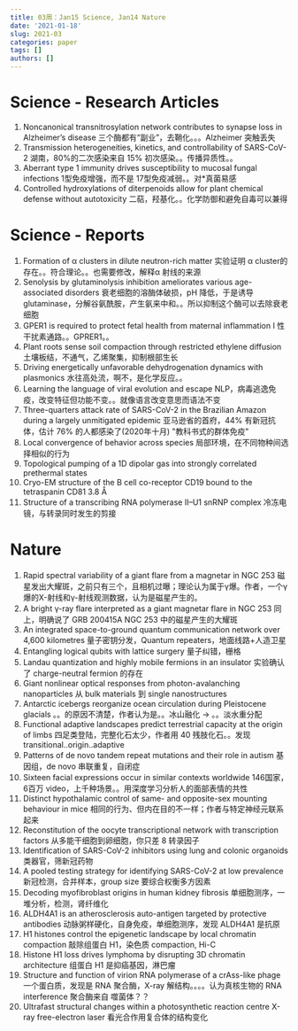 ```yaml
---
title: 03周：Jan15 Science, Jan14 Nature
date: '2021-01-18'
slug: 2021-03
categories: paper
tags: []
authors: []
---
```

   


# Science - Research Articles

1. Noncanonical transnitrosylation network contributes to synapse loss in Alzheimer’s disease
   三个酶都有“副业”，去鞘化。。。Alzheimer 突触丢失
2. Transmission heterogeneities, kinetics, and controllability of SARS-CoV-2
   湖南，80%的二次感染来自 15% 初次感染。。传播异质性。。
3. Aberrant type 1 immunity drives susceptibility to mucosal fungal infections
   1型免疫增强，而不是 17型免疫减弱。。对*真菌易感
4. Controlled hydroxylations of diterpenoids allow for plant chemical defense without autotoxicity
   二萜，羟基化。。化学防御和避免自毒可以兼得



# Science - Reports

1. Formation of α clusters in dilute neutron-rich matter
   实验证明 α cluster的存在。。符合理论。。也需要修改，解释α 射线的来源
2. Senolysis by glutaminolysis inhibition ameliorates various age-associated disorders
   衰老细胞的溶酶体破损，pH 降低，于是诱导 glutaminase，分解谷氨酰胺，产生氨来中和。。所以抑制这个酶可以去除衰老细胞 
3. GPER1 is required to protect fetal health from maternal inflammation
   I 性干扰素通路。。GPRER1。。
4. Plant roots sense soil compaction through restricted ethylene diffusion
   土壤板结，不通气，乙烯聚集，抑制根部生长
5. Driving energetically unfavorable dehydrogenation dynamics with plasmonics
   水往高处流，啊不，是化学反应。。
6. Learning the language of viral evolution and escape
   NLP，病毒逃逸免疫，改变特征但功能不变。。就像语言改变意思而语法不变
7. Three-quarters attack rate of SARS-CoV-2 in the Brazilian Amazon during a largely unmitigated epidemic
   亚马逊省的首府，44% 有新冠抗体，估计 76% 的人都感染了(2020年十月)  "教科书式的群体免疫"
8. Local convergence of behavior across species
   局部环境，在不同物种间选择相似的行为
9. Topological pumping of a 1D dipolar gas into strongly correlated prethermal states
10. Cryo-EM structure of the B cell co-receptor CD19 bound to the tetraspanin CD81
    3.8 Å
11. Structure of a transcribing RNA polymerase II–U1 snRNP complex
    冷冻电镜，与转录同时发生的剪接



# Nature

01. Rapid spectral variability of a giant flare from a magnetar in NGC 253
    磁星发出大耀斑，之前只有三个，且相机过曝；理论认为属于γ爆。作者，一个γ爆的X-射线和γ-射线观测数据，认为是磁星产生的。
02. A bright γ-ray flare interpreted as a giant magnetar flare in NGC 253
    同上，明确说了 GRB 200415A NGC 253 中的磁星产生的大耀斑
03. An integrated space-to-ground quantum communication network over 4,600 kilometres
    量子密钥分发，Quantum repeaters，地面线路+人造卫星
04. Entangling logical qubits with lattice surgery
    量子纠错，栅格
05. Landau quantization and highly mobile fermions in an insulator
    实验确认了 charge-neutral fermion 的存在
06. Giant nonlinear optical responses from photon-avalanching nanoparticles
    从 bulk materials 到 single nanostructures
07. Antarctic icebergs reorganize ocean circulation during Pleistocene glacials
    。。的原因不清楚，作者认为是。。冰山融化 -> 。。淡水重分配
08. Functional adaptive landscapes predict terrestrial capacity at the origin of limbs
    四足类登陆，完整化石太少，作者用 40 残肢化石。。发现 transitional..origin..adaptive
09. Patterns of de novo tandem repeat mutations and their role in autism
    基因组，de novo 串联重复，自闭症
10. Sixteen facial expressions occur in similar contexts worldwide
    146国家，6百万 video，上千种场景。。用深度学习分析人的面部表情的共性
11. Distinct hypothalamic control of same- and opposite-sex mounting behaviour in mice
    相同的行为、但内在目的不一样；作者与特定神经元联系起来
12. Reconstitution of the oocyte transcriptional network with transcription factors
    从多能干细胞到卵细胞，你只差 8 转录因子
13. Identification of SARS-CoV-2 inhibitors using lung and colonic organoids
    类器官，筛新冠药物
14. A pooled testing strategy for identifying SARS-CoV-2 at low prevalence
    新冠检测，合并样本，group size 要综合权衡多方因素
15. Decoding myofibroblast origins in human kidney fibrosis
    单细胞测序，一堆分析，检测，肾纤维化
16. ALDH4A1 is an atherosclerosis auto-antigen targeted by protective antibodies
    动脉粥样硬化，自身免疫，单细胞测序，发现 ALDH4A1 是抗原
17. H1 histones control the epigenetic landscape by local chromatin compaction
    敲除组蛋白 H1，染色质 compaction, Hi-C
18. Histone H1 loss drives lymphoma by disrupting 3D chromatin architecture
    组蛋白 H1 是抑癌基因，淋巴瘤
19. Structure and function of virion RNA polymerase of a crAss-like phage
    一个蛋白质，发现是 RNA 聚合酶，X-ray 解结构。。。。认为真核生物的 RNA interference 聚合酶来自 噬菌体？？
20. Ultrafast structural changes within a photosynthetic reaction centre
    X-ray free-electron laser 看光合作用复合体的结构变化
